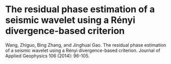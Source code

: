 # The residual phase estimation of a seismic wavelet using a Rényi divergence-based criterion

Wang, Zhiguo, Bing Zhang, and Jinghuai Gao. The residual phase estimation of a seismic wavelet using a Rényi divergence-based criterion. 
Journal of Applied Geophysics 106 (2014): 96-105.
